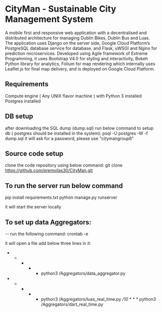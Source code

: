 # CityMan - Sustainable City Management System
A mobile first and responsive web application with a decentralised and distributed architecture for managing Dublin Bikes, Dublin Bus and Luas. The application uses Django on the server side, Google Cloud Platform’s PostgreSQL database service for database, and Flask, uWSGI and Nginx for prediction microservices. Developed using Agile framework of Extreme Programming, it uses Bootstrap V4.0 for styling and interactivity, Bokeh Python library for analytics, Folium for map rendering which internally uses Leaflet.js for final map delivery, and is deployed on Google Cloud Platform.

## Requirements
Compute engine ( Any UNIX flavor machine ) with Python 3 installed
Postgres installed

## DB setup
after downloading the SQL dump (dump.sql) run below command to setup db ( postgres should be installed in the system):
 psql  -U postgres -W -f dump.sql
 it will ask for a password, please use "citymangroup6"

## Source code setup
clone the code repository using below command:
 git clone  https://github.com/premvilas30/CityMan.git

## To run the server run below command
 pip install requirements.txt
 python manage.py runserver

 it will start the server locally


## To set up data Aggregators:
-- run the following command: crontab -e
    
it will open a file add below three lines in it:
* * * * * python3 <Path to cityman folder>/Aggregators/data_aggregator.py
* * * * * python3 <Path to cityman folder>/Aggregators/luas_real_time.py
*/10* * * * python3 <Path to cityman folder>/Aggregators/dart_real_time.py 

